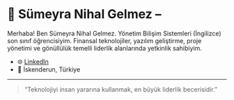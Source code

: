 # 📄 Sümeyra Nihal Gelmez –

Merhaba! Ben Sümeyra Nihal Gelmez. Yönetim Bilişim Sistemleri (İngilizce) son sınıf öğrencisiyim. Finansal teknolojiler, yazılım geliştirme, proje yönetimi ve gönüllülük temelli liderlik alanlarında yetkinlik sahibiyim.



- 🌐 [LinkedIn](https://www.linkedin.com/in/sümeyragelmez)  
- 📍 İskenderun, Türkiye

---

> “Teknolojiyi insan yararına kullanmak, en büyük liderlik becerisidir.”
